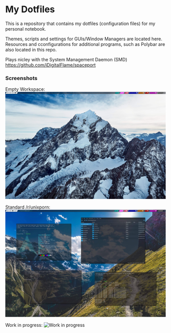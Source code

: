 # My Dotfiles

This is a repository that contains my dotfiles (configuration files) for my personal notebook.

Themes, scripts and settings for GUIs/Window Managers are located here.
Resources and cconfigurations for additional programs, such as Polybar are also located in this repo.

Plays nicley with the System Management Daemon (SMD) https://github.com/iDigitalFlame/spaceport

### Screenshots

Empty Workspace:
![Empty Workspace](.local/images/pic1.jpg)

Standard /r/unixporn:
![Unixporn](.local/images/pic2.jpg)

Work in progress:
![Work in progress](.local/simages/pic3.jpg)
